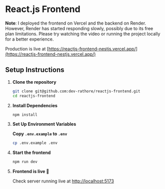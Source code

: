 # React.js Frontend

**Note**: I deployed the frontend on Vercel and the backend on Render. However, Render has started responding slowly, possibly due to its free plan limitations. Please try watching the video or running the project locally for a better experience.

Production is live at [https://reactjs-frontend-nestjs.vercel.app/](https://reactjs-frontend-nestjs.vercel.app/)

## Setup Instructions

1. **Clone the repository**

   ```sh
   git clone git@github.com:dev-rathore/reactjs-frontend.git
   cd reactjs-frontend
   ```

2. **Install Dependencies**

   ```sh
   npm install
   ```

3. **Set Up Environment Variables**

   **Copy `.env.example` to `.env`**

   ```sh
   cp .env.example .env
   ```

4. **Start the frontend**

   ```sh
   npm run dev
   ```

5. **Frontend is live 🎉**

   Check server running live at [http://localhost:5173](http://localhost:5173)
